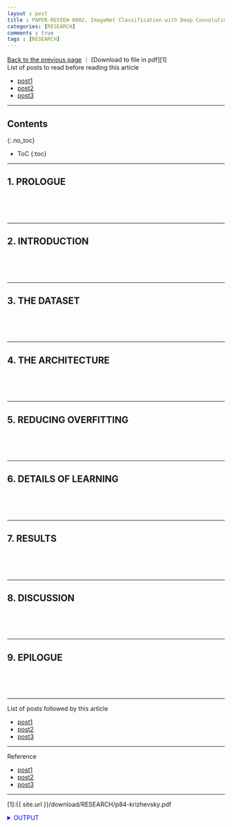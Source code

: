 ```yaml
---
layout : post
title : PAPER-REVIEW-0002, ImageNet Classification with Deep Convolutional Neural Networks
categories: [RESEARCH]
comments : true
tags : [RESEARCH]
---
```


[Back to the previous page](https://userdyk-github.github.io/research/PAPER-REVIEW.html)
｜ [Download to file in pdf][1] <br>
List of posts to read before reading this article
- <a href='https://userdyk-github.github.io/'>post1</a>
- <a href='https://userdyk-github.github.io/'>post2</a>
- <a href='https://userdyk-github.github.io/'>post3</a>

---

## Contents
{:.no_toc}

* ToC
{:toc}

<hr class="division1">

## **1. PROLOGUE**

<br><br><br>
<hr class="division2">

## **2. INTRODUCTION**

<br><br><br>
<hr class="division2">

## **3. THE DATASET**

<br><br><br>
<hr class="division2">

## **4. THE ARCHITECTURE**

<br><br><br>
<hr class="division2">

## **5. REDUCING OVERFITTING**

<br><br><br>
<hr class="division2">

## **6. DETAILS OF LEARNING**

<br><br><br>
<hr class="division2">

## **7. RESULTS**

<br><br><br>
<hr class="division2">

## **8. DISCUSSION**

<br><br><br>
<hr class="division2">

## **9. EPILOGUE**


<br><br><br>

<hr class="division1">

List of posts followed by this article
- [post1](https://userdyk-github.github.io/)
- <a href='https://userdyk-github.github.io/'>post2</a>
- <a href='https://userdyk-github.github.io/'>post3</a>

---

Reference
- [post1](https://userdyk-github.github.io/)
- <a href='https://userdyk-github.github.io/'>post2</a>
- <a href='https://userdyk-github.github.io/'>post3</a>

---

[1]:{{ site.url }}/download/RESEARCH/p84-krizhevsky.pdf

<details markdown="1">
<summary class='jb-small' style="color:blue">OUTPUT</summary>
<hr class='division3'>
<hr class='division3'>
</details>
